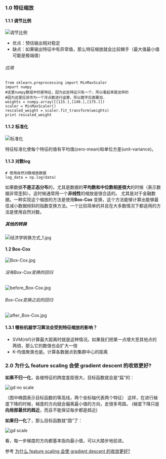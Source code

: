 ﻿### 1.0 特征缩放
#### 1.1.1 调节比例
![调节比例](https://i.imgur.com/GfRSDjV.png)

- 优点：预估输出相对稳定
- 缺点：如果输出特征中有异常值，那么特征缩放就会比较棘手（最大值最小值可能是极端值）

###### 应用
```
from sklearn.preprocessing import MinMaxScaler
import numpy
#这里numpy数组中的是特征，因为此处特征只有一个，所以看起来是这样的
#因为这里应该作为一个浮点数进行运算，所以数字后面要加.
weights = numpy.array([[115.],[140.],[175.]])
scaler = MinMaxScaler()
rescaled_weight = scaler.fit_transform(weights)
print rescaled_weight
```

#### 1.1.2 标准化
![标准化](https://i.imgur.com/9IDUEHR.png)

特征标准化使每个特征的值有平均值(zero-mean)和单位方差(unit-variance)。

#### 1.1.3 对数log
```
# 使用自然对数缩放数据
log_data = np.log(data)
```
如果数据**不是正态分布**的，尤其是数据的**平均数和中位数相差很大**的时候（表示数据非常歪斜）。这时候通常用一个**非线性**的缩放是很合适的。
尤其是对于金融数据。一种实现这个缩放的方法是使用**Box-Cox** 变换，这个方法能够计算出能够最佳减小数据倾斜的指数变换方法。一个比较简单的并且在大多数情况下都适用的方法是使用自然对数。

##### 其他的转换
![经济学转换方式_1.jpg](https://i.imgur.com/PevGIqH.jpg)

#### 1.2 Box-Cox
![Box-Cox.jpg](https://i.imgur.com/RYBEGyi.jpg)

###### 没有Box-Cox变换的回归
![before_Box-Cox.jpg](https://i.imgur.com/QiRZGTK.jpg)

###### Box-Cox变换之后的回归
![after_Box-Cox.jpg](https://i.imgur.com/cDEP7y3.jpg)


#### 1.3.1 哪些机器学习算法会受到特征缩放的影响？
- SVM(rbf)计算最大距离时就是这种情况。如果我们把某一点增大至其他点的两倍，那么它的数值也会扩大一倍
- K-均值聚类也是。计算各数据点到集群中心的距离

### 2.0 为什么 feature scaling 会使 gradient descent 的收敛更好?
**如果不归一化**，各维特征的跨度差距很大，目标函数就会是“扁”的：

![gd no scale](https://pic4.zhimg.com/8adda8341490329a5ffcfcd9dc808788_r.jpg)

（图中椭圆表示目标函数的等高线，两个坐标轴代表两个特征）
这样，在进行梯度下降的时候，梯度的方向就会偏离最小值的方向，走很多弯路。
(梯度下降只是**向局部最优的趋近**，而且不能保证每步都是趋近)

**如果归一化**了，那么目标函数就“圆”了：

![gd scale](https://pic3.zhimg.com/80/43c33fb1801c3d35f94b06bd2bfd277c_hd.jpg)

看，每一步梯度的方向都基本指向最小值，可以大踏步地前进。

参考 [为什么 feature scaling 会使 gradient descent 的收敛更好?](https://www.zhihu.com/question/37129350 "为什么 feature scaling 会使 gradient descent 的收敛更好?")